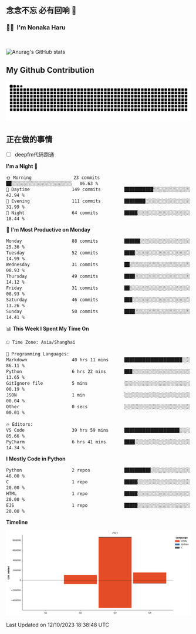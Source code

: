## 念念不忘 必有回响  👋
### 👨‍🔧&nbsp;&nbsp;I'm Nonaka Haru

<br>

![Anurag's GitHub stats](https://github-readme-stats.vercel.app/api?username=abinzzz&count_private=true&show_icons=true&theme=tokyonight)


## My Github Contribution
![](https://github.com/abinzzz/abinzzz/blob/output/github-contribution-grid-snake.svg)

## 正在做的事情
- [ ] deepfm代码跑通
<!--START_SECTION:waka-->
**I'm a Night 🦉** 

```text
🌞 Morning                23 commits          ██░░░░░░░░░░░░░░░░░░░░░░░   06.63 % 
🌆 Daytime                149 commits         ███████████░░░░░░░░░░░░░░   42.94 % 
🌃 Evening                111 commits         ████████░░░░░░░░░░░░░░░░░   31.99 % 
🌙 Night                  64 commits          █████░░░░░░░░░░░░░░░░░░░░   18.44 % 
```
📅 **I'm Most Productive on Monday** 

```text
Monday                   88 commits          ██████░░░░░░░░░░░░░░░░░░░   25.36 % 
Tuesday                  52 commits          ████░░░░░░░░░░░░░░░░░░░░░   14.99 % 
Wednesday                31 commits          ██░░░░░░░░░░░░░░░░░░░░░░░   08.93 % 
Thursday                 49 commits          ████░░░░░░░░░░░░░░░░░░░░░   14.12 % 
Friday                   31 commits          ██░░░░░░░░░░░░░░░░░░░░░░░   08.93 % 
Saturday                 46 commits          ███░░░░░░░░░░░░░░░░░░░░░░   13.26 % 
Sunday                   50 commits          ████░░░░░░░░░░░░░░░░░░░░░   14.41 % 
```


📊 **This Week I Spent My Time On** 

```text
🕑︎ Time Zone: Asia/Shanghai

💬 Programming Languages: 
Markdown                 40 hrs 11 mins      ██████████████████████░░░   86.11 % 
Python                   6 hrs 22 mins       ███░░░░░░░░░░░░░░░░░░░░░░   13.65 % 
GitIgnore file           5 mins              ░░░░░░░░░░░░░░░░░░░░░░░░░   00.19 % 
JSON                     1 min               ░░░░░░░░░░░░░░░░░░░░░░░░░   00.04 % 
Other                    0 secs              ░░░░░░░░░░░░░░░░░░░░░░░░░   00.01 % 

🔥 Editors: 
VS Code                  39 hrs 59 mins      █████████████████████░░░░   85.66 % 
PyCharm                  6 hrs 41 mins       ████░░░░░░░░░░░░░░░░░░░░░   14.34 % 
```

**I Mostly Code in Python** 

```text
Python                   2 repos             ██████████░░░░░░░░░░░░░░░   40.00 % 
C                        1 repo              █████░░░░░░░░░░░░░░░░░░░░   20.00 % 
HTML                     1 repo              █████░░░░░░░░░░░░░░░░░░░░   20.00 % 
EJS                      1 repo              █████░░░░░░░░░░░░░░░░░░░░   20.00 % 
```



**Timeline**

![Lines of Code chart](https://raw.githubusercontent.com/abinzzz/abinzzz/main/assets/bar_graph.png)


 Last Updated on 12/10/2023 18:38:48 UTC
<!--END_SECTION:waka-->



